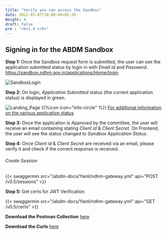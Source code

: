```yaml
---
title: "Verify you can access the Sandbox"
date: 2022-05-07T18:00:04+05:30
Weight: 4 
draft: false
pre : "<b>1.4 </b>"
---
```


## Signing in for the ABDM Sandbox

**Step 1:** Once the Sandbox request form is submitted, the user can see the application submitted status by login in with _Email id_ and _Password_.  
https://sandbox.ndhm.gov.in/applications/Home/login  

![SandboxLogin](/abdm-docs/img/SandboxLogin.png)  

**Step 2:** On login, _Application Submitted_ status (the current application status) is displayed in green.  

![Landing_Page](../Landing_Page.png) 
{{%icon icon="info-circle" %}} [For additional information on the various application status](../about_abdm_sandbox#abdm-sandbox-journey)

**Step 3:** Once the application is _Approved_ by the committee, the user will receive an email containing stating _Client id_ & _Client Secret_. On Frontend, the user will see the status changed to _Sandbox Application Status_.  

**Step 4:** Once _Client id_ & _Client Secret_ are received via an email, please verify it and check if the correct response is received. 

###### Create Session

{{< swaggermin src="/abdm-docs/Yaml/ndhm-gateway.yml" api="POST /v0.5/sessions" >}}


**Step 5:** Get certs for JWT Verification


{{< swaggermin src="/abdm-docs/Yaml/ndhm-gateway.yml" api="GET /v0.5/certs" >}}


**Download the Postman Collection** [here](/abdm-docs/Postman/Gateway_Session.json)

**Download the Curls** [here](/abdm-docs/Curls/Gateway_session.txt)

